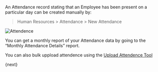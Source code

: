 An Attendance record stating that an Employee has been present on a particular
day can be created manually by:

> Human Resources > Attendance > New Attendance

<img class="screenshot" alt="Attendence" src="/assets/manual_erpnext_com/img/human-resources/attendence.png">

You can get a monthly report of your Attendance data by going to the “Monthly
Attendance Details” report.

You can also bulk uppload attendence using the [Upload Attendence Tool ](/contents/human-resources/tools/upload-attendance)

{next}

